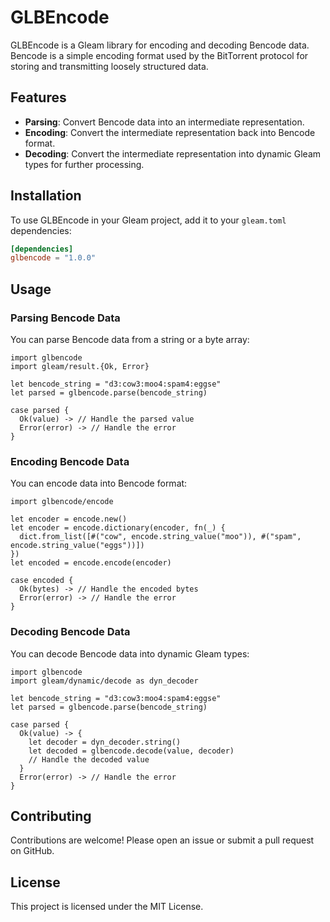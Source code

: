 
# GLBEncode

GLBEncode is a Gleam library for encoding and decoding Bencode data. Bencode is a simple encoding format used by the BitTorrent protocol for storing and transmitting loosely structured data.

## Features

- **Parsing**: Convert Bencode data into an intermediate representation.
- **Encoding**: Convert the intermediate representation back into Bencode format.
- **Decoding**: Convert the intermediate representation into dynamic Gleam types for further processing.

## Installation

To use GLBEncode in your Gleam project, add it to your `gleam.toml` dependencies:

```toml
[dependencies]
glbencode = "1.0.0"
```

## Usage

### Parsing Bencode Data

You can parse Bencode data from a string or a byte array:

```gleam
import glbencode
import gleam/result.{Ok, Error}

let bencode_string = "d3:cow3:moo4:spam4:eggse"
let parsed = glbencode.parse(bencode_string)

case parsed {
  Ok(value) -> // Handle the parsed value
  Error(error) -> // Handle the error
}
```

### Encoding Bencode Data

You can encode data into Bencode format:

```gleam
import glbencode/encode

let encoder = encode.new()
let encoder = encode.dictionary(encoder, fn(_) {
  dict.from_list([#("cow", encode.string_value("moo")), #("spam", encode.string_value("eggs"))])
})
let encoded = encode.encode(encoder)

case encoded {
  Ok(bytes) -> // Handle the encoded bytes
  Error(error) -> // Handle the error
}
```

### Decoding Bencode Data

You can decode Bencode data into dynamic Gleam types:

```gleam
import glbencode
import gleam/dynamic/decode as dyn_decoder

let bencode_string = "d3:cow3:moo4:spam4:eggse"
let parsed = glbencode.parse(bencode_string)

case parsed {
  Ok(value) -> {
    let decoder = dyn_decoder.string()
    let decoded = glbencode.decode(value, decoder)
    // Handle the decoded value
  }
  Error(error) -> // Handle the error
}
```


## Contributing

Contributions are welcome! Please open an issue or submit a pull request on GitHub.

## License

This project is licensed under the MIT License.
